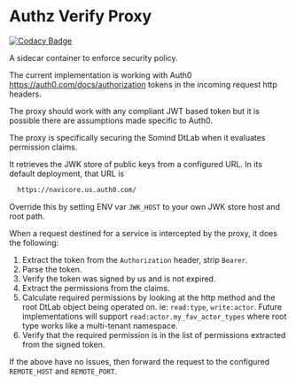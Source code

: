 Authz Verify Proxy
===========

[![Codacy Badge](https://api.codacy.com/project/badge/Grade/28b0aa92bec148f49bd77a9a5a8e38e2)](https://app.codacy.com/gh/SoMind/authz-verify-proxy?utm_source=github.com&utm_medium=referral&utm_content=SoMind/authz-verify-proxy&utm_campaign=Badge_Grade_Dashboard)

A sidecar container to enforce security policy.

The current implementation is working with Auth0 <https://auth0.com/docs/authorization> tokens in the incoming
request http headers.

The proxy should work with any compliant JWT based token but it is possible there are assumptions made
specific to Auth0.

The proxy is specifically securing the Somind DtLab when it evaluates permission claims.

It retrieves the JWK store of public keys from a configured URL.  In its default deployment, that URL is

```bash
  https://navicore.us.auth0.com/
```

Override this by setting ENV var `JWK_HOST` to your own JWK store host and root path.

When a request destined for a service is intercepted by the proxy, it does the following:

1.  Extract the token from the `Authorization` header, strip `Bearer`.
2.  Parse the token.
3.  Verify the token was signed by us and is not expired.
4.  Extract the permissions from the claims.
5.  Calculate required permissions by looking at the http method and the root DtLab object being operated on.  ie: `read:type`, `write:actor`.  Future implementations will support `read:actor.my_fav_actor_types` where root type works like a multi-tenant namespace.
6.  Verify that the required permission is in the list of permissions extracted from the signed token.

If the above have no issues, then forward the request to the configured `REMOTE_HOST` and `REMOTE_PORT`.
